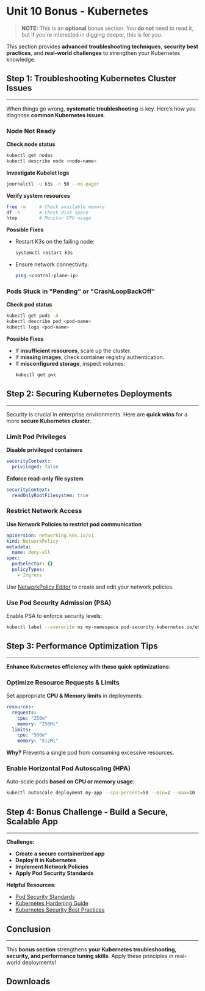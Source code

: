 # Unit 10 Bonus - Kubernetes

> **NOTE:** This is an **optional** bonus section. You **do not** need to read it, but if you're interested in digging deeper, this is for you.

This section provides **advanced troubleshooting techniques**, **security best practices**, and **real-world challenges** to strengthen your Kubernetes knowledge.

## Step 1: Troubleshooting Kubernetes Cluster Issues

---

When things go wrong, **systematic troubleshooting** is key. Here’s how you diagnose **common Kubernetes issues**.

### Node Not Ready

**Check node status**

```sh
kubectl get nodes
kubectl describe node <node-name>
```

**Investigate Kubelet logs**

```sh
journalctl -u k3s -n 50 --no-pager
```

**Verify system resources**

```sh
free -m     # Check available memory
df -h       # Check disk space
htop        # Monitor CPU usage
```

**Possible Fixes**

- Restart K3s on the failing node:
  ```sh
  systemctl restart k3s
  ```
- Ensure network connectivity:
  ```sh
  ping <control-plane-ip>
  ```

### Pods Stuck in "Pending" or "CrashLoopBackOff"

**Check pod status**

```sh
kubectl get pods -A
kubectl describe pod <pod-name>
kubectl logs <pod-name>
```

**Possible Fixes**

- If **insufficient resources**, scale up the cluster.
- If **missing images**, check container registry authentication.
- If **misconfigured storage**, inspect volumes:
  ```sh
  kubectl get pvc
  ```

## Step 2: Securing Kubernetes Deployments

---

Security is crucial in enterprise environments. Here are **quick wins** for a more **secure Kubernetes cluster**.

### Limit Pod Privileges

**Disable privileged containers**

```yaml
securityContext:
  privileged: false
```

**Enforce read-only file system**

```yaml
securityContext:
  readOnlyRootFilesystem: true
```

### Restrict Network Access

**Use Network Policies to restrict pod communication**

```yaml
apiVersion: networking.k8s.io/v1
kind: NetworkPolicy
metadata:
  name: deny-all
spec:
  podSelector: {}
  policyTypes:
    - Ingress
```
Use [NetworkPolicy Editor](https://editor.networkpolicy.io/) to create and edit your network policies.

### Use Pod Security Admission (PSA)

Enable PSA to enforce security levels:

```sh
kubectl label --overwrite ns my-namespace pod-security.kubernetes.io/enforce=restricted
```

## Step 3: Performance Optimization Tips

---

**Enhance Kubernetes efficiency with these quick optimizations**:

### Optimize Resource Requests & Limits

Set appropriate **CPU & Memory limits** in deployments:

```yaml
resources:
  requests:
    cpu: "250m"
    memory: "256Mi"
  limits:
    cpu: "500m"
    memory: "512Mi"
```

**Why?** Prevents a single pod from consuming excessive resources.

### Enable Horizontal Pod Autoscaling (HPA)

Auto-scale pods **based on CPU or memory usage**:

```sh
kubectl autoscale deployment my-app --cpu-percent=50 --min=2 --max=10
```

## Step 4: Bonus Challenge - Build a Secure, Scalable App

---

**Challenge:**

- **Create a secure containerized app**
- **Deploy it in Kubernetes**
- **Implement Network Policies**
- **Apply Pod Security Standards**

**Helpful Resources**:

- [Pod Security Standards](https://kubernetes.io/docs/concepts/security/pod-security-standards/)
- [Kubernetes Hardening Guide](https://www.cisa.gov/kubernetes-hardening-guide)
- [Kubernetes Security Best Practices](https://kubernetes.io/docs/concepts/security/)

## Conclusion

---

This **bonus section** strengthens **your Kubernetes troubleshooting, security, and performance tuning skills**. Apply these principles in real-world deployments!
 
## Downloads